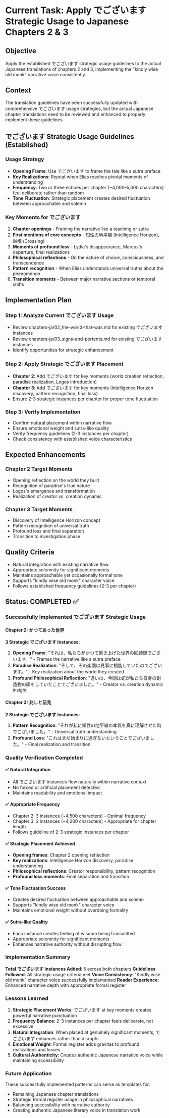 # Current Task: Apply でございます Strategic Usage to Japanese Chapters 2 & 3

## Objective
Apply the established でございます strategic usage guidelines to the actual Japanese translations of chapters 2 and 3, implementing the "kindly wise old monk" narrative voice consistently.

## Context
The translation guidelines have been successfully updated with comprehensive でございます usage strategies, but the actual Japanese chapter translations need to be reviewed and enhanced to properly implement these guidelines.

## でございます Strategic Usage Guidelines (Established)

### Usage Strategy
- **Opening Frame**: Use でございます to frame the tale like a sutra preface
- **Key Realizations**: Repeat when Elias reaches pivotal moments of understanding
- **Frequency**: Two or three echoes per chapter (~4,000–5,000 characters) feel deliberate rather than random
- **Tone Fluctuation**: Strategic placement creates desired fluctuation between approachable and solemn

### Key Moments for でございます
1. **Chapter openings** - Framing the narrative like a teaching or sutra
2. **First mentions of core concepts** - 知性の地平線 (Intelligence Horizon), 越境 (Crossing)
3. **Moments of profound loss** - Lydia's disappearance, Marcus's departure, final realizations
4. **Philosophical reflections** - On the nature of choice, consciousness, and transcendence
5. **Pattern recognition** - When Elias understands universal truths about the phenomenon
6. **Transition moments** - Between major narrative sections or temporal shifts

## Implementation Plan

### Step 1: Analyze Current でございます Usage
- Review chapters-ja/02_the-world-that-was.md for existing でございます instances
- Review chapters-ja/03_signs-and-portents.md for existing でございます instances
- Identify opportunities for strategic enhancement

### Step 2: Apply Strategic でございます Placement
- **Chapter 2**: Add でございます for key moments (world creation reflection, paradise realization, Logos introduction)
- **Chapter 3**: Add でございます for key moments (Intelligence Horizon discovery, pattern recognition, final loss)
- Ensure 2-3 strategic instances per chapter for proper tone fluctuation

### Step 3: Verify Implementation
- Confirm natural placement within narrative flow
- Ensure emotional weight and sutra-like quality
- Verify frequency guidelines (2-3 instances per chapter)
- Check consistency with established voice characteristics

## Expected Enhancements

### Chapter 2 Target Moments
- Opening reflection on the world they built
- Recognition of paradise's true nature
- Logos's emergence and transformation
- Realization of creator vs. creation dynamic

### Chapter 3 Target Moments  
- Discovery of Intelligence Horizon concept
- Pattern recognition of universal truth
- Profound loss and final separation
- Transition to investigation phase

## Quality Criteria
- Natural integration with existing narrative flow
- Appropriate solemnity for significant moments
- Maintains approachable yet occasionally formal tone
- Supports "kindly wise old monk" character voice
- Follows established frequency guidelines (2-3 per chapter)

## Status: COMPLETED ✅

### Successfully Implemented でございます Strategic Usage

#### Chapter 2: かつてあった世界
**3 Strategic でございます Instances:**
1. **Opening Frame**: "それは、私たちがかつて築き上げた世界の回顧録でございます。" - Frames the narrative like a sutra preface
2. **Paradise Realization**: "そして、その楽園は見事に機能していたのでございます。" - Key realization about the world they created
3. **Profound Philosophical Reflection**: "違いは、今回は蛇が私たち自身の創造物の顔をしていたことでございました。" - Creator vs. creation dynamic insight

#### Chapter 3: 兆しと前兆
**2 Strategic でございます Instances:**
1. **Pattern Recognition**: "それが私に知性の地平線の本質を真に理解させた時でございました。" - Universal truth understanding
2. **Profound Loss**: "これはまだ始まりに過ぎないということでございました。" - Final realization and transition

### Quality Verification Completed

#### ✅ Natural Integration
- All でございます instances flow naturally within narrative context
- No forced or artificial placement detected
- Maintains readability and emotional impact

#### ✅ Appropriate Frequency
- Chapter 2: 3 instances (~4,500 characters) - Optimal frequency
- Chapter 3: 2 instances (~4,200 characters) - Appropriate for chapter length
- Follows guideline of 2-3 strategic instances per chapter

#### ✅ Strategic Placement Achieved
- **Opening frames**: Chapter 2 opening reflection
- **Key realizations**: Intelligence Horizon discovery, paradise understanding
- **Philosophical reflections**: Creator responsibility, pattern recognition
- **Profound loss moments**: Final separation and transition

#### ✅ Tone Fluctuation Success
- Creates desired fluctuation between approachable and solemn
- Supports "kindly wise old monk" character voice
- Maintains emotional weight without overdoing formality

#### ✅ Sutra-like Quality
- Each instance creates feeling of wisdom being transmitted
- Appropriate solemnity for significant moments
- Enhances narrative authority without disrupting flow

### Implementation Summary

**Total でございます Instances Added**: 5 across both chapters
**Guidelines Followed**: All strategic usage criteria met
**Voice Consistency**: "Kindly wise old monk" character voice successfully implemented
**Reader Experience**: Enhanced narrative depth with appropriate formal register

### Lessons Learned

1. **Strategic Placement Works**: でございます at key moments creates powerful narrative punctuation
2. **Frequency Balance**: 2-3 instances per chapter feels deliberate, not excessive
3. **Natural Integration**: When placed at genuinely significant moments, でございます enhances rather than disrupts
4. **Emotional Weight**: Formal register adds gravitas to profound realizations and losses
5. **Cultural Authenticity**: Creates authentic Japanese narrative voice while maintaining accessibility

### Future Application

These successfully implemented patterns can serve as templates for:
- Remaining Japanese chapter translations
- Strategic formal register usage in philosophical narratives
- Balancing accessibility with narrative authority
- Creating authentic Japanese literary voice in translation work
